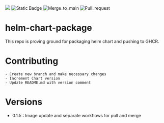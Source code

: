 [<img src="https://vettom-images.s3.eu-west-1.amazonaws.com/logo/vettom-banner.jpg">](https://vettom.pages.dev/)
![Static Badge](https://img.shields.io/badge/https%3A%2F%2Fvettom.pages.dev-green)
![Merge_to_main](https://github.com/vettom/github-action-ghcr-helm-chart/actions/workflows/on_merge.yaml/badge.svg)
![Pull_request](https://github.com/vettom/github-action-ghcr-helm-chart/actions/workflows/on_pull_request.yaml/badge.svg)


# helm-chart-package
This repo is proving ground for packaging helm chart and pushing to GHCR.

# Contributing
    - Create new branch and make necessary changes
    - Increment Chart version
    - Update README.md with version comment

# Versions
- 0.1.5  : Image update and separate workflows for pull and merge
